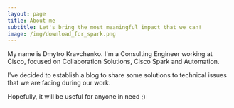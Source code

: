 ```yaml
---
layout: page
title: About me
subtitle: Let's bring the most meaningful impact that we can!
image: /img/download_for_spark.png
---
```


My name is Dmytro Kravchenko. I'm a Consulting Engineer working at Cisco, focused on Collaboration Solutions, Cisco Spark and Automation. 

I've decided to establish a blog to share some solutions to technical issues that we are facing during our work.

Hopefully, it will be useful for anyone in need ;)



